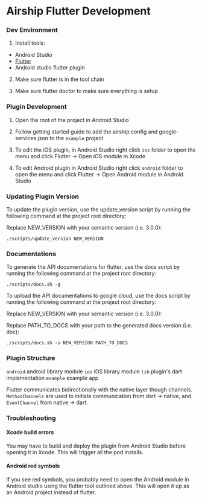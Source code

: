 # Airship Flutter Development

### Dev Environment
1. Install tools:
  - Android Studio
  - [Flutter](https://flutter.dev/docs/get-started/install)
  - Android studio flutter plugin

2. Make sure flutter is in the tool chain

3. Make sure flutter doctor to make sure everything is setup

### Plugin Development

1. Open the root of the project in Android Studio

2. Follow getting started guide to add the airship config and google-services.json to the `example` project

3. To edit the iOS plugin, in Android Studio right click `ios` folder to open the menu and click Flutter -> Open iOS module in Xcode

4. To edit Android plugin in Android Studio right click `android` folder to open the menu and click Flutter -> Open Android module in Android Studio

### Updating Plugin Version

To update the plugin version, use the update_version script by running the following command at the project root directory:

Replace NEW_VERSION with your semantic version (i.e. 3.0.0):

`./scripts/update_version NEW_VERSION`

### Documentations

To generate the API documentations for flutter, use the docs script by running the following command at the project root directory:

`./scripts/docs.sh -g`

To upload the API documentations to google cloud, use the docs script by running the following command at the project root directory:

Replace NEW_VERSION with your semantic version (i.e. 3.0.0):

Replace PATH_TO_DOCS with your path to the generated docs version (i.e. doc):

`./scripts/docs.sh -u NEW_VERSION PATH_TO_DOCS`


### Plugin Structure

`android` android library module
`ios` iOS library module
`lib` plugin's dart implementation
`example` example app

Flutter communicates bidirectionally with the native layer though channels. `MethodChannels` are used
to initiate communication from dart -> native, and `EventChannel` from native -> dart.

### Troubleshooting

#### Xcode build errors

You may have to build and deploy the plugin from Android Studio before opening it in Xcode. This will trigger all the pod installs.

#### Android red symbols

If you see red symbols, you probably need to open the Android module in Android studio using the flutter tool outlined above. This will open it up as an Android project instead of flutter.



